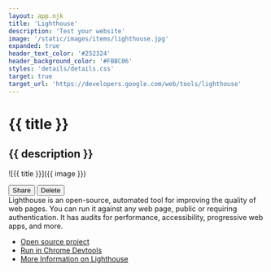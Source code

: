 ```yaml
---
layout: app.njk
title: 'Lighthouse'
description: 'Test your website'
image: '/static/images/items/lighthouse.jpg'
expanded: true
header_text_color: '#252324'
header_background_color: '#FBBC06'
styles: 'details/details.css'
target: true
target_url: 'https://developers.google.com/web/tools/lighthouse'
---
```


<div id="header-block">
  <div id="header-block__titles">
    <h1>{{ title }}</h1>
    <h2>{{ description }}</h2>
  </div>

  ![{{ title }}]({{ image }})
</div>

<div id="details">
  <div id="controls">
    <button id="share">Share</button>
    <button id="delete">Delete</button>
  </div>

  <div id="description">Lighthouse is an open-source, automated tool for improving the quality of web pages. You can run it against any web page, public or requiring authentication. It has audits for performance, accessibility, progressive web apps, and more.</div>

  <ul>
    <li><a class="link" href="https://github.com/GoogleChrome/lighthouse">Open source project</a></li>
    <li><a class="link" href="https://developers.google.com/web/tools/lighthouse/#devtools">Run in Chrome Devtools</a></li>
    <li><a class="link" href="https://developers.google.com/web/tools/lighthouse">More Information on Lighthouse</a></li>
  </ul>
</div>
